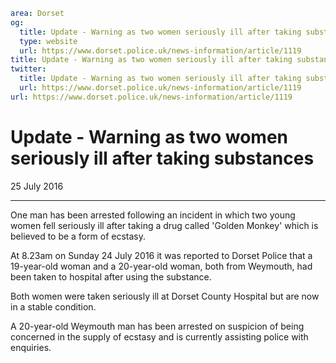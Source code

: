 ```yaml
area: Dorset
og:
  title: Update - Warning as two women seriously ill after taking substances
  type: website
  url: https://www.dorset.police.uk/news-information/article/1119
title: Update - Warning as two women seriously ill after taking substances |
twitter:
  title: Update - Warning as two women seriously ill after taking substances
  url: https://www.dorset.police.uk/news-information/article/1119
url: https://www.dorset.police.uk/news-information/article/1119
```

# Update - Warning as two women seriously ill after taking substances

25 July 2016

* * *

One man has been arrested following an incident in which two young women fell seriously ill after taking a drug called 'Golden Monkey' which is believed to be a form of ecstasy.

At 8.23am on Sunday 24 July 2016 it was reported to Dorset Police that a 19-year-old woman and a 20-year-old woman, both from Weymouth, had been taken to hospital after using the substance.

Both women were taken seriously ill at Dorset County Hospital but are now in a stable condition.

A 20-year-old Weymouth man has been arrested on suspicion of being concerned in the supply of ecstasy and is currently assisting police with enquiries.
